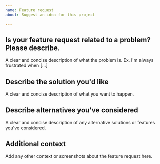 ```yaml
---
name: Feature request
about: Suggest an idea for this project

---
```


## Is your feature request related to a problem? Please describe. ##
A clear and concise description of what the problem is. Ex. I'm always frustrated when [...]

## Describe the solution you'd like ##
A clear and concise description of what you want to happen.

## Describe alternatives you've considered ##
A clear and concise description of any alternative solutions or features you've considered.

## Additional context ##
Add any other context or screenshots about the feature request here.
